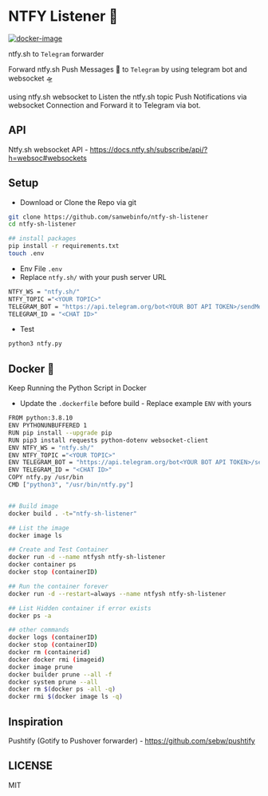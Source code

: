 # NTFY Listener 🚀

[![docker-image](https://github.com/sanwebinfo/ntfy-sh-listener/actions/workflows/docker.yml/badge.svg)](https://github.com/sanwebinfo/ntfy-sh-listenerr/actions/workflows/docker.yml)  

ntfy.sh to `Telegram` forwarder

Forward ntfy.sh Push Messages 🚀 to `Telegram` by using telegram bot and websocket 🛸

using ntfy.sh websocket to Listen the ntfy.sh topic Push Notifications via websocket Connection and Forward it to Telegram via bot.

## API

Ntfy.sh websocket API - <https://docs.ntfy.sh/subscribe/api/?h=websoc#websockets>

## Setup

- Download or Clone the Repo via git

```sh
git clone https://github.com/sanwebinfo/ntfy-sh-listener
cd ntfy-sh-listener

## install packages
pip install -r requirements.txt
touch .env
```

- Env File `.env`
- Replace `ntfy.sh/` with your push server URL

```sh
NTFY_WS = "ntfy.sh/"
NTFY_TOPIC ="<YOUR TOPIC>"
TELEGRAM_BOT = "https://api.telegram.org/bot<YOUR BOT API TOKEN>/sendMessage"
TELEGRAM_ID = "<CHAT ID>"
```

- Test

```sh
python3 ntfy.py
```

## Docker 🐬

Keep Running the Python Script in Docker  

- Update the `.dockerfile` before build - Replace example `ENV` with yours  

```sh
FROM python:3.8.10
ENV PYTHONUNBUFFERED 1
RUN pip install --upgrade pip
RUN pip3 install requests python-dotenv websocket-client
ENV NTFY_WS = "ntfy.sh/"
ENV NTFY_TOPIC ="<YOUR TOPIC>"
ENV TELEGRAM_BOT = "https://api.telegram.org/bot<YOUR BOT API TOKEN>/sendMessage"
ENV TELEGRAM_ID = "<CHAT ID>"
COPY ntfy.py /usr/bin
CMD ["python3", "/usr/bin/ntfy.py"]
```

```sh

## Build image
docker build . -t="ntfy-sh-listener"

## List the image
docker image ls

## Create and Test Container
docker run -d --name ntfysh ntfy-sh-listener
docker container ps
docker stop (containerID)

## Run the container forever
docker run -d --restart=always --name ntfysh ntfy-sh-listener

## List Hidden container if error exists
docker ps -a

## other commands
docker logs (containerID)
docker stop (containerID)
docker rm (containerid)
docker docker rmi (imageid)
docker image prune
docker builder prune --all -f
docker system prune --all
docker rm $(docker ps -all -q)
docker rmi $(docker image ls -q)
```

## Inspiration

Pushtify (Gotify to Pushover forwarder) - <https://github.com/sebw/pushtify>

## LICENSE

MIT
